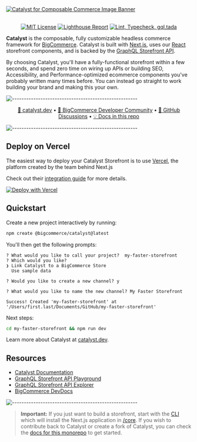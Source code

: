 <a href="https://catalyst.dev" target="_blank" rel="noopener norerrer">
  <img src="https://storage.googleapis.com/bigcommerce-developers/images/catalyst_readme_banner.png" alt="Catalyst for Composable Commerce Image Banner" title="Catalyst">
</a>

<br />
<br />

<div align="center">

[![MIT License](https://img.shields.io/github/license/bigcommerce/catalyst)](LICENSE.md)
[![Lighthouse Report](https://github.com/bigcommerce/catalyst/actions/workflows/lighthouse.yml/badge.svg)](https://github.com/bigcommerce/catalyst/actions/workflows/lighthouse.yml) [![Lint, Typecheck, gql.tada](https://github.com/bigcommerce/catalyst/actions/workflows/basic.yml/badge.svg)](https://github.com/bigcommerce/catalyst/actions/workflows/basic.yml)

</div>

**Catalyst** is the composable, fully customizable headless commerce framework for
[BigCommerce](https://www.bigcommerce.com/). Catalyst is built with [Next.js](https://nextjs.org/), uses
our [React](https://react.dev/) storefront components, and is backed by the
[GraphQL Storefront API](https://developer.bigcommerce.com/docs/storefront/graphql).

By choosing Catalyst, you'll have a fully-functional storefront within a few seconds, and spend zero time on wiring
up APIs or building SEO, Accessibility, and Performance-optimized ecommerce components you've probably written many
times before. You can instead go straight to work building your brand and making this your own.

![-----------------------------------------------------](https://storage.googleapis.com/bigcommerce-developers/images/catalyst_readme_hr.png)

<p align="center">
 <a href="https://www.catalyst.dev">🚀 catalyst.dev</a> •
 <a href="https://developer.bigcommerce.com/community">🤗 BigCommerce Developer Community</a> •
 <a href="https://github.com/bigcommerce/catalyst/discussions">💬 GitHub Discussions</a> •
 <a href="https://github.com/bigcommerce/catalyst/tree/main/docs">💡 Docs in this repo</a>
</p>

![-----------------------------------------------------](https://storage.googleapis.com/bigcommerce-developers/images/catalyst_readme_hr.png)


## Deploy on Vercel

The easiest way to deploy your Catalyst Storefront is to use [Vercel](https://vercel.com), the platform created by the team behind Next.js

Check out their [integration guide](https://vercel.com/docs/integrations/ecommerce/bigcommerce) for more details.

<div align="left">
  <a href="https://vercel.com/new/vercel-partner-demo/clone?demo-description=Developer-first%20ecommerce%3A%20customizable%20UI%20kit%2C%20comprehensive%20GraphQL%20API%20client%2C%20optimized%20for%20Next.js%20%26%20React%20Server%20Components.&demo-image=%2F%2Fimages.ctfassets.net%2Fe5382hct74si%2F3TsvUfGCVcvajSguOlhjlm%2F5dc05aa00fe30e503d5105f3d96edafb%2FCatalyst_OG_Image.png&demo-title=Catalyst%20by%20BigCommerce&demo-url=https%3A%2F%2Fcatalyst-demo.site%2F&env=BIGCOMMERCE_STORE_HASH%2CBIGCOMMERCE_CHANNEL_ID%2CBIGCOMMERCE_CUSTOMER_IMPERSONATION_TOKEN%2CTURBO_REMOTE_CACHE_SIGNATURE_KEY%2CAUTH_SECRET%2CCLIENT_LOGGER%2CENABLE_ADMIN_ROUTE%2CDEFAULT_REVALIDATE_TARGET&envDescription=These%20environment%20variables%20are%20necessary%20to%20run%20your%20Catalyst%20storefront.&envLink=https%3A%2F%2Fwww.catalyst.dev%2Fdocs%2Fenvironment-variables&from=templates&project-name=Catalyst%20by%20BigCommerce&repository-name=catalyst-by-bigcommerce&repository-url=https%3A%2F%2Fgithub.com%2Fbigcommerce%2Fcatalyst&root-directory=core&skippable-integrations=1g"><img src="https://vercel.com/button" alt="Deploy with Vercel"/></a>
</div>

## Quickstart

Create a new project interactively by running:

```bash
npm create @bigcommerce/catalyst@latest
```

You'll then get the following prompts:

```console
? What would you like to call your project?  my-faster-storefront
? Which would you like?
❯ Link Catalyst to a BigCommerce Store
  Use sample data

? Would you like to create a new channel? y

? What would you like to name the new channel? My Faster Storefront

Success! Created 'my-faster-storefront' at '/Users/first.last/Documents/GitHub/my-faster-storefront'
```

Next steps:

```bash
cd my-faster-storefront && npm run dev
```

Learn more about Catalyst at [catalyst.dev](https://catalyst.dev).

## Resources

- [Catalyst Documentation](https://catalyst.dev/docs/)
- [GraphQL Storefront API Playground](https://developer.bigcommerce.com/graphql-storefront/playground)
- [GraphQL Storefront API Explorer](https://developer.bigcommerce.com/graphql-storefront/explorer)
- [BigCommerce DevDocs](https://developer.bigcommerce.com/docs/build)

![-----------------------------------------------------](https://storage.googleapis.com/bigcommerce-developers/images/catalyst_readme_hr.png)

> **Important:**
> If you just want to build a storefront, start with the [CLI](#quickstart) which will install the Next.js application in [/core](https://github.com/bigcommerce/catalyst/tree/main/core).
> If you wish to contribute back to Catalyst or create a fork of Catalyst, you can check the [docs for this monorepo](https://catalyst.dev/docs/monorepo) to get started.
